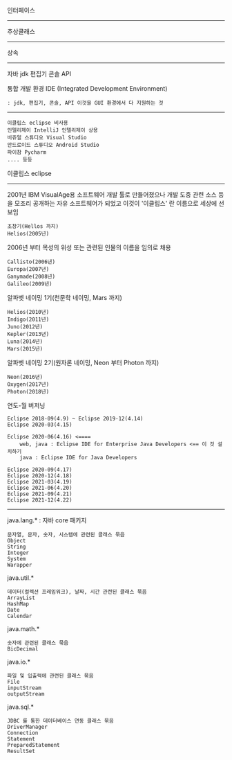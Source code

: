 인터페이스 

--------------

추상클래스

--------------

상속

--------------


자바 
jdk
편집기
콘솔
API 



통합 개발 환경 IDE (Integrated Development Environment) 

	: jdk, 편집기, 콘솔, API 이것을 GUI 환경에서 다 지원하는 것

---------------------------------------------

	이클립스 eclipse 비사용
	인텔리제이 IntelliJ 인텔리제이 상용
	비쥬얼 스튜디오 Visual Studio
	안드로이드 스튜디오 Android Studio
	파이참 Pycharm 
	.... 등등 


이클립스 eclipse

---------------------------------------------

2001년 IBM VisualAge용 소프트웨어 개발 툴로 만들어졌으나 개발 도중 관련 소스 등을 모조리 공개하는 자유 소프트웨어가 되었고 이것이 '이클립스' 란 이름으로 세상에 선보임

```
초창기(Hellos 까지)
Helios(2005년)
```

2006년 부터 목성의 위성 또는 관련된 인물의 이름을 임의로 채용 

```
Callisto(2006년)
Europa(2007년)
Ganymade(2008년)
Galileo(2009년)
```

알파벳 네이밍 1기(천문학 네이밍, Mars 까지)

```
Helios(2010년)
Indigo(2011년)
Juno(2012년)
Kepler(2013년)
Luna(2014년)
Mars(2015년)
```

알파벳 네이밍 2기(원자론 네이밍, Neon 부터 Photon 까지)

```
Neon(2016년)
Oxygen(2017년)
Photon(2018년)
```

연도-월 버저닝

```
Eclipse 2018-09(4.9) ~ Eclipse 2019-12(4.14)
Eclipse 2020-03(4.15)

Eclipse 2020-06(4.16) <====
	web, java : Eclipse IDE for Enterprise Java Developers <== 이 것 설치하기
	java : Eclipse IDE for Java Developers

Eclipse 2020-09(4.17)
Eclipse 2020-12(4.18)
Eclipse 2021-03(4.19)
Eclipse 2021-06(4.20)
Eclipse 2021-09(4.21)
Eclipse 2021-12(4.22)
```

---------------------------------------------

java.lang.* : 자바 core 패키지 

	문자열, 문자, 숫자, 시스템에 관련된 클래스 묶음
	Object
	String
	Integer
	System
	Warapper

java.util.*

	데이터(컬렉션 프레임워크), 날짜, 시간 관련된 클래스 묶음
	ArrayList
	HashMap
	Date
	Calendar

java.math.*

	숫자에 관련된 클래스 묶음
	BicDecimal

java.io.*

	파일 및 입출력에 관련된 클래스 묶음
	File
	inputStream
	outputStream

java.sql.*

	JDBC 를 통한 데이터베이스 연동 클래스 묶음
	DriverManager
	Connection
	Statement
	PreparedStatement
	ResultSet
